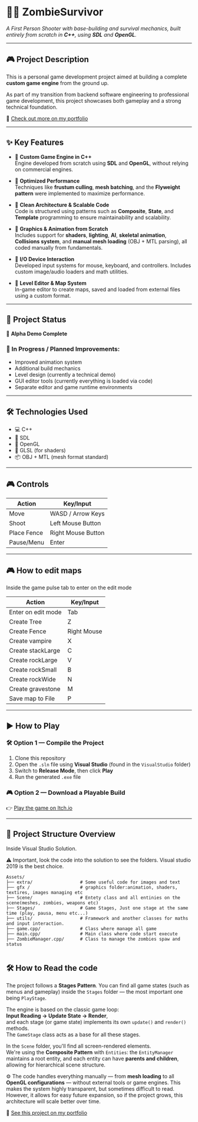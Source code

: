 # 🧟‍♂️ ZombieSurvivor

*A First Person Shooter with base-building and survival mechanics, built entirely from scratch in **C++**, using **SDL** and **OpenGL**.*

---

## 🎮 Project Description

This is a personal game development project aimed at building a complete **custom game engine** from the ground up.

As part of my transition from backend software engineering to professional game development, this project showcases both gameplay and a strong technical foundation.

🎥 [Check out more on my portfolio](https://albertonasarre.dev/game-2/)

---

## ✨ Key Features

- 🧰 **Custom Game Engine in C++**  
  Engine developed from scratch using **SDL** and **OpenGL**, without relying on commercial engines.

- 🚀 **Optimized Performance**  
  Techniques like **frustum culling**, **mesh batching**, and the **Flyweight pattern** were implemented to maximize performance.

- 🧠 **Clean Architecture & Scalable Code**  
  Code is structured using patterns such as **Composite**, **State**, and **Template** programming to ensure maintainability and scalability.

- 🎨 **Graphics & Animation from Scratch**  
  Includes support for **shaders**, **lighting**, **AI**, **skeletal animation**, **Collisions system**, and **manual mesh loading** (OBJ + MTL parsing), all coded manually from fundamentals.

- 🔁 **I/O Device Interaction**  
  Developed input systems for mouse, keyboard, and controllers. Includes custom image/audio loaders and math utilities.

- 🧪 **Level Editor & Map System**  
  In-game editor to create maps, saved and loaded from external files using a custom format.

---

## 📌 Project Status

🎯 **Alpha Demo Complete**

### 🚧 In Progress / Planned Improvements:
- Improved animation system  
- Additional build mechanics  
- Level design (currently a technical demo)  
- GUI editor tools (currently everything is loaded via code)  
- Separate editor and game runtime environments

---

## 🛠️ Technologies Used

- 💻 C++  
- 🧱 SDL  
- 🎨 OpenGL  
- 🧠 GLSL (for shaders)  
- 📦 OBJ + MTL (mesh format standard)

---

## 🎮 Controls

| Action           | Key/Input         |
|------------------|-------------------|
| Move             | WASD / Arrow Keys |
| Shoot            | Left Mouse Button |
| Place Fence      | Right Mouse Button |
| Pause/Menu       | Enter             |

---

## 🎮 How to edit maps

Inside the game pulse tab to enter on the edit mode

| Action           | Key/Input         |
|------------------|--------------------|
| Enter on edit mode    | Tab           |
| Create Tree           | Z             |
| Create Fence          | Right Mouse   |
| Create vampire        | X             |
| Create stackLarge     | C             |
| Create rockLarge      | V             |
| Create rockSmall      | B             |
| Create rockWide       | N             |
| Create gravestone     | M             |
| Save map to File      | P             |

---

## ▶️ How to Play

### 🛠 Option 1 — Compile the Project

1. Clone this repository  
2. Open the `.sln` file using **Visual Studio** (found in the `VisualStudio` folder)  
3. Switch to **Release Mode**, then click **Play**  
4. Run the generated `.exe` file

### 🎮 Option 2 — Download a Playable Build

👉 [Play the game on Itch.io](https://albertonasare.itch.io/zombieSurvivorProjects)

---

## 📁 Project Structure Overview

Inside Visual Studio Solution.

⚠️ Important, look the code into the solution to see the folders. Visual studio 2019 is the best choice.

```plaintext
Assets/
├── extra/                  # Some useful code for images and text
├── gfx /                   # graphics folder:animation, shaders, textires, images managing etc
├── Scene/                  # Entety class and all entinies on the scene(meshes, zombies, weapons etc)
├── Stages/                 # Game Stages, Just one stage at the same time (play, pausa, menu etc...)
├── utils/                  # Framework and another classes for maths and input interaction.
├── game.cpp/               # Class where manage all game
├── main.cpp/               # Main class where code start execute
├── ZombieManager.cpp/      # Class to manage the zombies spaw and status


```
## 🛠️ How to Read the code

The project follows a **Stages Pattern**. You can find all game states (such as menus and gameplay) inside the `Stages` folder — the most important one being `PlayStage`.

The engine is based on the classic game loop:  
**Input Reading → Update State → Render**,  
and each stage (or game state) implements its own `update()` and `render()` methods.  
The `GameStage` class acts as a base for all these stages.

In the `Scene` folder, you'll find all screen-rendered elements.  
We're using the **Composite Pattern** with `Entities`: the `EntityManager` maintains a root entity, and each entity can have **parents and children**, allowing for hierarchical scene structure.

⚙️ The code handles everything manually — from **mesh loading** to all **OpenGL configurations** — without external tools or game engines. This makes the system highly transparent, but sometimes difficult to read.  
However, it allows for easy future expansion, so if the project grows, this architecture will scale better over time.


🔗 [See this project on my portfolio](https://albertonasarre.dev/game-2/)

